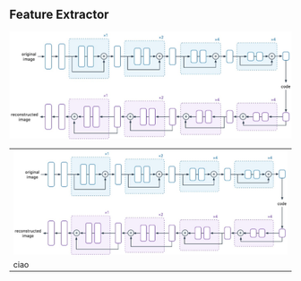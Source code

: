 ## Feature Extractor

![](https://github.com/FabioLanzi/PyNowCast/blob/master/resources/nowcast_fx.jpg)

<table>
  <tr>
    <td> <img src="https://github.com/FabioLanzi/PyNowCast/blob/master/resources/nowcast_fx.jpg"></td>
   </tr> 
   <tr>
      <td>ciao</td>
  </td>
  </tr>
</table>
